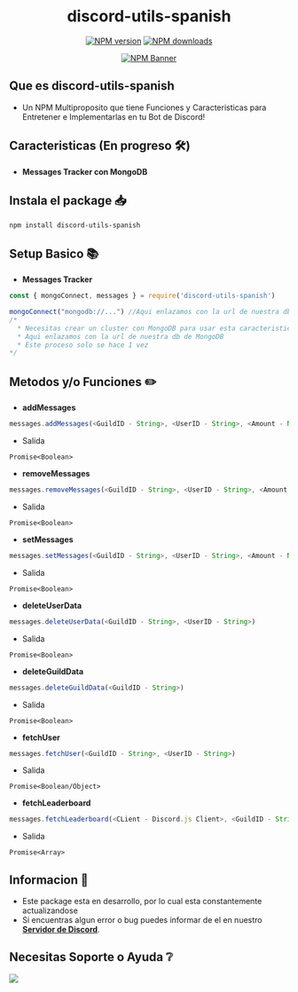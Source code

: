 <div align="center">
  <h1>discord-utils-spanish</h1>
  <p>
    <a href="https://www.npmjs.com/package/discord-utils-spanish"><img src="https://img.shields.io/npm/v/discord-utils-spanish?maxAge=3600" alt="NPM version" /></a>
    <a href="https://www.npmjs.com/package/discord-utils-spanish"><img src="https://img.shields.io/npm/dt/discord-utils-spanish?maxAge=3600" alt="NPM downloads" /></a>
  </p>
  <p>
    <a href="https://www.npmjs.com/package/discord-utils-spanish"><img src="https://nodei.co/npm/discord-utils-spanish.png?downloads=true&stars=true" alt="NPM Banner"></a>
  </p>
</div>

## Que es **discord-utils-spanish**
- Un NPM Multiproposito que tiene Funciones y Caracteristicas para Entretener e Implementarlas en tu Bot de Discord!

## Caracteristicas (En progreso 🛠️)
- **Messages Tracker con MongoDB**

## Instala el package 📥
```cli
npm install discord-utils-spanish
```

## Setup Basico 📚

- **Messages Tracker**

```js
const { mongoConnect, messages } = require('discord-utils-spanish') 

mongoConnect("mongodb://...") //Aqui enlazamos con la url de nuestra db de MongoDB
/* 
  * Necesitas crear un cluster con MongoDB para usar esta caracteristica
  * Aqui enlazamos con la url de nuestra db de MongoDB
  * Este proceso solo se hace 1 vez
*/
```

## Metodos y/o Funciones ✏️

- **addMessages**

```js
messages.addMessages(<GuildID - String>, <UserID - String>, <Amount - Number>)
```
- Salida

```cli
Promise<Boolean>
```


- **removeMessages**

```js
messages.removeMessages(<GuildID - String>, <UserID - String>, <Amount - Number>)
```
- Salida

```cli
Promise<Boolean>
```


- **setMessages**

```js
messages.setMessages(<GuildID - String>, <UserID - String>, <Amount - Number>)
```
- Salida

```cli
Promise<Boolean>
```


- **deleteUserData**

```js
messages.deleteUserData(<GuildID - String>, <UserID - String>)
```
- Salida

```cli
Promise<Boolean>
```


- **deleteGuildData**

```js
messages.deleteGuildData(<GuildID - String>)
```
- Salida

```cli
Promise<Boolean>
```

- **fetchUser**

```js
messages.fetchUser(<GuildID - String>, <UserID - String>)
```
- Salida

```cli
Promise<Boolean/Object>
```

- **fetchLeaderboard**

```js
messages.fetchLeaderboard(<CLient - Discord.js Client>, <GuildID - String>)
```
- Salida

```cli
Promise<Array>
```


## Informacion 🤝
- Este package esta en desarrollo, por lo cual esta constantemente actualizandose
- Si encuentras algun error o bug puedes informar de el en nuestro **[Servidor de Discord](https://discord.gg/8yEY9AXz74)**.

## Necesitas Soporte o Ayuda ❔
<div aling="center">
	<p>
		<a href="https://discord.gg/8yEY9AXz74"><img src="https://invidget.switchblade.xyz/8yEY9AXz74"/></a>
	</p>
</div>
